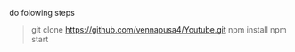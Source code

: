 do folowing steps
> git clone https://github.com/vennapusa4/Youtube.git
> npm install
> npm start 
 